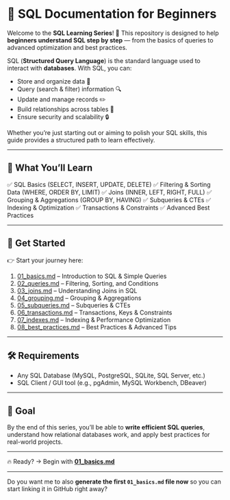
# 📘 SQL Documentation for Beginners

Welcome to the **SQL Learning Series**! 🚀
This repository is designed to help **beginners understand SQL step by step** — from the basics of queries to advanced optimization and best practices.

SQL (**Structured Query Language**) is the standard language used to interact with **databases**. With SQL, you can:

* Store and organize data 📂
* Query (search & filter) information 🔍
* Update and manage records ✏️
* Build relationships across tables 🔗
* Ensure security and scalability 🔒

Whether you’re just starting out or aiming to polish your SQL skills, this guide provides a structured path to learn effectively.

---

## 📑 What You’ll Learn

✅ SQL Basics (SELECT, INSERT, UPDATE, DELETE)
✅ Filtering & Sorting Data (WHERE, ORDER BY, LIMIT)
✅ Joins (INNER, LEFT, RIGHT, FULL)
✅ Grouping & Aggregations (GROUP BY, HAVING)
✅ Subqueries & CTEs
✅ Indexing & Optimization
✅ Transactions & Constraints
✅ Advanced Best Practices

---

## 🚀 Get Started

👉 Start your journey here:

1. [01\_basics.md](./01_basics.md) – Introduction to SQL & Simple Queries
2. [02\_queries.md](./02_queries.md) – Filtering, Sorting, and Conditions
3. [03\_joins.md](./03_joins.md) – Understanding Joins in SQL
4. [04\_grouping.md](./04_grouping.md) – Grouping & Aggregations
5. [05\_subqueries.md](./05_subqueries.md) – Subqueries & CTEs
6. [06\_transactions.md](./06_transactions.md) – Transactions, Keys & Constraints
7. [07\_indexes.md](./07_indexes.md) – Indexing & Performance Optimization
8. [08\_best\_practices.md](./08_best_practices.md) – Best Practices & Advanced Tips

---

## 🛠 Requirements

* Any SQL Database (MySQL, PostgreSQL, SQLite, SQL Server, etc.)
* SQL Client / GUI tool (e.g., pgAdmin, MySQL Workbench, DBeaver)

---

## 🎯 Goal

By the end of this series, you’ll be able to **write efficient SQL queries**, understand how relational databases work, and apply best practices for real-world projects.

---

🔥 Ready? → Begin with **[01\_basics.md](./01_basics.md)**

---

Do you want me to also **generate the first `01_basics.md` file now** so you can start linking it in GitHub right away?
